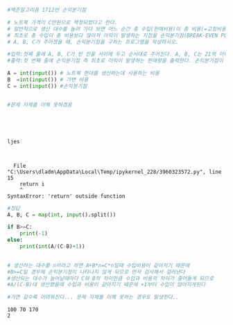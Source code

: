 ```python
#백준알고리즘 1712번 손익분기점

# 노트북 가격이 C만원으로 책정되었다고 한다.
# 일반적으로 생산 대수를 늘려 가다 보면 어느 순간 총 수입(판매비용)이 총 비용(=고정비용+가변비용)보다 많아지게 된다. 
# 최초로 총 수입이 총 비용보다 많아져 이익이 발생하는 지점을 손익분기점(BREAK-EVEN POINT)이라고 한다.
# A, B, C가 주어졌을 때, 손익분기점을 구하는 프로그램을 작성하시오.

#입력:첫째 줄에 A, B, C가 빈 칸을 사이에 두고 순서대로 주어진다. A, B, C는 21억 이하의 자연수이다
#출력:첫 번째 줄에 손익분기점 즉 최초로 이익이 발생하는 판매량을 출력한다. 손익분기점이 존재하지 않으면 -1을 출력한다.

A = int(input()) # 노트북 한대를 생산하는데 사용하는 비용
B  =int(input()) # 가변 비용 
C = int(input()) #손익분기점


#문제 자체를 이해 못하겠음






```

    ljes
    


      File "C:\Users\dladm\AppData\Local\Temp/ipykernel_228/3960323572.py", line 15
        return i
        ^
    SyntaxError: 'return' outside function
    



```python
#정답
A, B, C = map(int, input().split())

if B>=C:
    print(-1)
else:
    print(int(A/(C-B)+1))
    

# 생산하는 대수를 n이라고 하면 A+B*n=C*n일때 수입비용이 같아지기 때문에 
#B>=C일 경우에 손익분기점이 나타나지 않게 되므로 먼저 검사해서 걸러낸다
#생산되는 대수가 늘어날때마다 C와 B의 차이만큼 수입과 비용의 차이가 줄어들게 되므로
#A/(C-B)대 생산했을때 수입과 비용이 같아지기 때문에 +1부터 수입이 많아지게된다

#가면 갈수록 어려워진다... 문제 자체를 이해 못하는 경우도 발생한다.. 
```

    100 70 170
    2
    


```python

```
